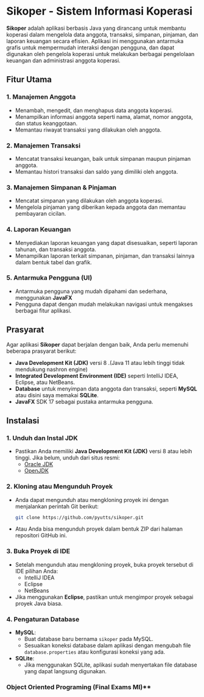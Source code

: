 # Sikoper - Sistem Informasi Koperasi

**Sikoper** adalah aplikasi berbasis Java yang dirancang untuk membantu koperasi dalam mengelola data anggota, transaksi, simpanan, pinjaman, dan laporan keuangan secara efisien. Aplikasi ini menggunakan antarmuka grafis untuk mempermudah interaksi dengan pengguna, dan dapat digunakan oleh pengelola koperasi untuk melakukan berbagai pengelolaan keuangan dan administrasi anggota koperasi.

## Fitur Utama

### 1. **Manajemen Anggota**
   - Menambah, mengedit, dan menghapus data anggota koperasi.
   - Menampilkan informasi anggota seperti nama, alamat, nomor anggota, dan status keanggotaan.
   - Memantau riwayat transaksi yang dilakukan oleh anggota.

### 2. **Manajemen Transaksi**
   - Mencatat transaksi keuangan, baik untuk simpanan maupun pinjaman anggota.
   - Memantau histori transaksi dan saldo yang dimiliki oleh anggota.

### 3. **Manajemen Simpanan & Pinjaman**
   - Mencatat simpanan yang dilakukan oleh anggota koperasi.
   - Mengelola pinjaman yang diberikan kepada anggota dan memantau pembayaran cicilan.

### 4. **Laporan Keuangan**
   - Menyediakan laporan keuangan yang dapat disesuaikan, seperti laporan tahunan, dan transaksi anggota.
   - Menampilkan laporan terkait simpanan, pinjaman, dan transaksi lainnya dalam bentuk tabel dan grafik.

### 5. **Antarmuka Pengguna (UI)**
   - Antarmuka pengguna yang mudah dipahami dan sederhana, menggunakan **JavaFX** 
   - Pengguna dapat dengan mudah melakukan navigasi untuk mengakses berbagai fitur aplikasi.

## Prasyarat

Agar aplikasi **Sikoper** dapat berjalan dengan baik, Anda perlu memenuhi beberapa prasyarat berikut:

- **Java Development Kit (JDK)** versi 8 .(Java 11 atau lebih tinggi tidak mendukung nashron engine)
- **Integrated Development Environment (IDE)** seperti IntelliJ IDEA, Eclipse, atau NetBeans.
- **Database** untuk menyimpan data anggota dan transaksi, seperti **MySQL** atau disini saya memakai **SQLite**.
- **JavaFX** SDK 17 sebagai pustaka antarmuka pengguna.

## Instalasi

### 1. **Unduh dan Instal JDK**
   - Pastikan Anda memiliki **Java Development Kit (JDK)** versi 8 atau lebih tinggi. Jika belum, unduh dari situs resmi:
     - [Oracle JDK](https://www.oracle.com/java/technologies/javase-jdk11-downloads.html)
     - [OpenJDK](https://openjdk.java.net/)

### 2. **Kloning atau Mengunduh Proyek**
   - Anda dapat mengunduh atau mengkloning proyek ini dengan menjalankan perintah Git berikut:
     ```bash
     git clone https://github.com/pyutts/sikoper.git
     ```
   - Atau Anda bisa mengunduh proyek dalam bentuk ZIP dari halaman repositori GitHub ini.

### 3. **Buka Proyek di IDE**
   - Setelah mengunduh atau mengkloning proyek, buka proyek tersebut di IDE pilihan Anda:
     - IntelliJ IDEA
     - Eclipse
     - NetBeans
   - Jika menggunakan **Eclipse**, pastikan untuk mengimpor proyek sebagai proyek Java biasa.

### 4. **Pengaturan Database**
   - **MySQL**:
     - Buat database baru bernama `sikoper` pada MySQL.
     - Sesuaikan koneksi database dalam aplikasi dengan mengubah file `database.properties` atau konfigurasi koneksi yang ada.
   - **SQLite**:
     - Jika menggunakan SQLite, aplikasi sudah menyertakan file database yang dapat langsung digunakan.

### Object Oriented Programing (Final Exams MI)**
 
